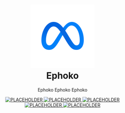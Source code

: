<h1 align="center">
  <a href="https://www.google.ca" title="Ephoko">
    <img alt="Ephoko logo" src="./assets/logo.png" width="200px" height="200px"/>
  </a>
  <br />
  Ephoko
</h1>

<p align="center">
  Ephoko Ephoko Ephoko
</p>

<div align="center">
  <a href="https://google.ca">
    <img alt="PLACEHOLDER" src="https://img.shields.io/badge/Made%20with-Sphinx-1f425f.svg" />
  </a>
  <a href="https://google.ca">
    <img alt="PLACEHOLDER" src="https://img.shields.io/badge/Made%20with-Sphinx-1f425f.svg" />
  </a>
  <a href="https://google.ca">
    <img alt="PLACEHOLDER" src="https://img.shields.io/badge/Made%20with-Sphinx-1f425f.svg" />
  </a>
</div>
<div align="center">
  <a href="https://google.ca">
    <img alt="PLACEHOLDER" src="https://img.shields.io/badge/Made%20with-Sphinx-1f425f.svg" />
  </a>
  <a href="https://google.ca">
    <img alt="PLACEHOLDER" src="https://img.shields.io/badge/Made%20with-Sphinx-1f425f.svg" />
  </a>
</div>

